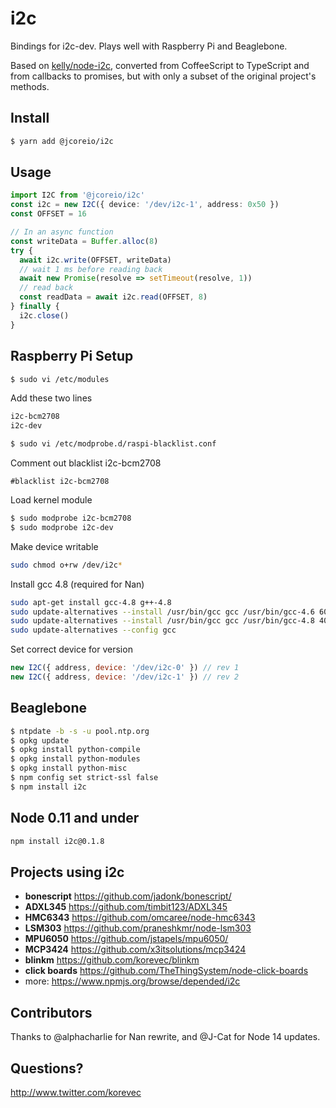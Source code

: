 # i2c

Bindings for i2c-dev. Plays well with Raspberry Pi and Beaglebone.

Based on [kelly/node-i2c](https://github.com/kelly/node-i2c), converted from CoffeeScript
to TypeScript and from callbacks to promises, but with only a subset of the original
project's methods.

## Install

```bash
$ yarn add @jcoreio/i2c
```

## Usage

```typescript
import I2C from '@jcoreio/i2c'
const i2c = new I2C({ device: '/dev/i2c-1', address: 0x50 })
const OFFSET = 16

// In an async function
const writeData = Buffer.alloc(8)
try {
  await i2c.write(OFFSET, writeData)
  // wait 1 ms before reading back
  await new Promise(resolve => setTimeout(resolve, 1))
  // read back
  const readData = await i2c.read(OFFSET, 8)
} finally {
  i2c.close()
}
```

## Raspberry Pi Setup

```bash
$ sudo vi /etc/modules
```

Add these two lines

```bash
i2c-bcm2708
i2c-dev
```

```bash
$ sudo vi /etc/modprobe.d/raspi-blacklist.conf
```

Comment out blacklist i2c-bcm2708

```
#blacklist i2c-bcm2708
```

Load kernel module

```bash
$ sudo modprobe i2c-bcm2708
$ sudo modprobe i2c-dev
```

Make device writable

```bash
sudo chmod o+rw /dev/i2c*
```

Install gcc 4.8 (required for Nan)

```bash
sudo apt-get install gcc-4.8 g++-4.8
sudo update-alternatives --install /usr/bin/gcc gcc /usr/bin/gcc-4.6 60 --slave /usr/bin/g++ g++ /usr/bin/g++-4.6
sudo update-alternatives --install /usr/bin/gcc gcc /usr/bin/gcc-4.8 40 --slave /usr/bin/g++ g++ /usr/bin/g++-4.8
sudo update-alternatives --config gcc
```

Set correct device for version

```javascript
new I2C({ address, device: '/dev/i2c-0' }) // rev 1
new I2C({ address, device: '/dev/i2c-1' }) // rev 2
```

## Beaglebone

```bash
$ ntpdate -b -s -u pool.ntp.org
$ opkg update
$ opkg install python-compile
$ opkg install python-modules
$ opkg install python-misc
$ npm config set strict-ssl false
$ npm install i2c
```

## Node 0.11 and under

```bash
npm install i2c@0.1.8
```

## Projects using i2c

- **bonescript** https://github.com/jadonk/bonescript/
- **ADXL345** https://github.com/timbit123/ADXL345
- **HMC6343** https://github.com/omcaree/node-hmc6343
- **LSM303** https://github.com/praneshkmr/node-lsm303
- **MPU6050** https://github.com/jstapels/mpu6050/
- **MCP3424** https://github.com/x3itsolutions/mcp3424
- **blinkm** https://github.com/korevec/blinkm
- **click boards** https://github.com/TheThingSystem/node-click-boards
- more: https://www.npmjs.org/browse/depended/i2c

## Contributors

Thanks to @alphacharlie for Nan rewrite, and @J-Cat for Node 14 updates.

## Questions?

http://www.twitter.com/korevec
